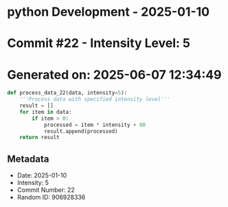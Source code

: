 ﻿# python Development - 2025-01-10
# Commit #22 - Intensity Level: 5
# Generated on: 2025-06-07 12:34:49
```python
def process_data_22(data, intensity=5):
    '''Process data with specified intensity level'''
    result = []
    for item in data:
        if item > 0:
            processed = item * intensity + 80
            result.append(processed)
    return result
```
## Metadata
- Date: 2025-01-10
- Intensity: 5
- Commit Number: 22
- Random ID: 906928336
